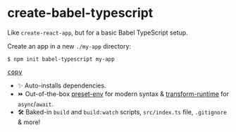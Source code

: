 # create-babel-typescript

Like `create-react-app`, but for a basic Babel TypeScript setup.

Create an app in a new `./my-app` directory:

```shell
$ npm init babel-typescript my-app
```
[<kbd>copy</kbd>](https://copyhaste.com/c/?t=npm%20init%20babel-typescript%20my-app)

* :sparkles: Auto-installs dependencies.
* :fast_forward: Out-of-the-box [preset-env](https://babeljs.io/docs/en/babel-preset-env) for modern syntax & [transform-runtime](https://babeljs.io/docs/en/babel-plugin-transform-runtime) for `async`/`await`.
* 🛠️ Baked-in `build` and `build:watch` scripts, `src/index.ts` file, `.gitignore` & more!
